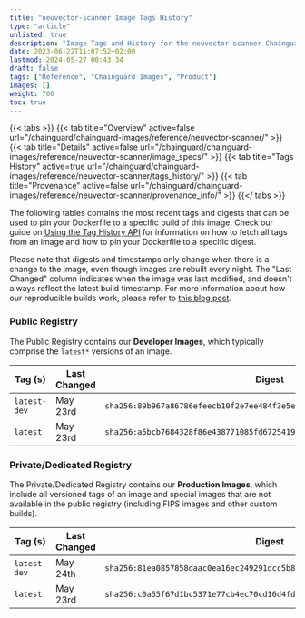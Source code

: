 ```yaml
---
title: "neuvector-scanner Image Tags History"
type: "article"
unlisted: true
description: "Image Tags and History for the neuvector-scanner Chainguard Image"
date: 2023-06-22T11:07:52+02:00
lastmod: 2024-05-27 00:43:34
draft: false
tags: ["Reference", "Chainguard Images", "Product"]
images: []
weight: 700
toc: true
---
```


{{< tabs >}}
{{< tab title="Overview" active=false url="/chainguard/chainguard-images/reference/neuvector-scanner/" >}}
{{< tab title="Details" active=false url="/chainguard/chainguard-images/reference/neuvector-scanner/image_specs/" >}}
{{< tab title="Tags History" active=true url="/chainguard/chainguard-images/reference/neuvector-scanner/tags_history/" >}}
{{< tab title="Provenance" active=false url="/chainguard/chainguard-images/reference/neuvector-scanner/provenance_info/" >}}
{{</ tabs >}}

The following tables contains the most recent tags and digests that can be used to pin your Dockerfile to a specific build of this image. Check our guide on [Using the Tag History API](/chainguard/chainguard-images/using-the-tag-history-api/) for information on how to fetch all tags from an image and how to pin your Dockerfile to a specific digest.

Please note that digests and timestamps only change when there is a change to the image, even though images are rebuilt every night. The "Last Changed" column indicates when the image was last modified, and doesn't always reflect the latest build timestamp. For more information about how our reproducible builds work, please refer to [this blog post](https://www.chainguard.dev/unchained/reproducing-chainguards-reproducible-image-builds).

### Public Registry
The Public Registry contains our **Developer Images**, which typically comprise the `latest*` versions of an image.

| Tag (s)       | Last Changed | Digest                                                                    |
|---------------|--------------|---------------------------------------------------------------------------|
|  `latest-dev` | May 23rd     | `sha256:89b967a86786efeecb10f2e7ee484f3e5e2ff38f52237b4ce679f1cb1f6b7d70` |
|  `latest`     | May 23rd     | `sha256:a5bcb7684328f86e438771085fd6725419e90af051363d769a507a491f31d03c` |


### Private/Dedicated Registry
The Private/Dedicated Registry contains our **Production Images**, which include all versioned tags of an image and special images that are not available in the public registry (including FIPS images and other custom builds).

| Tag (s)       | Last Changed | Digest                                                                    |
|---------------|--------------|---------------------------------------------------------------------------|
|  `latest-dev` | May 24th     | `sha256:81ea0857858daac0ea16ec249291dcc5b861984f4022a1cf9fbdcc6680c54920` |
|  `latest`     | May 23rd     | `sha256:c0a55f67d1bc5371e77cb4ec70cd16d4fde70238ca6733302f3fa121a79f67a6` |

